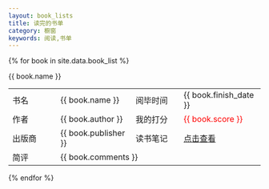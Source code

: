 ```yaml
---
layout: book_lists
title: 读完的书单
category: 橱窗
keywords: 阅读,书单
---
```



{% for book in site.data.book_list %}
<div class="col-md-12">
          <div class="panel panel-primary">
            <div class="panel-heading">{{ book.name }}</div>
            <div class="panel-body">
                <div class="col-md-8 col-xs-12">
                  <table class="table table-bordered">
                    <tbody>
                      <tr>
                        <td style="width:80px;">书名</td><td>{{ book.name }}</td>
                        <td style="width:80px;">阅毕时间</td><td>{{ book.finish_date }}</td>
                      </tr>
                      <tr>
                        <td>作者</td>
                        <td>{{ book.author }}</td>
                        <td>我的打分</td>
                        <td><font color="red">{{ book.score }}</font></td>
                      </tr>
                      <tr>
                        <td>出版商</td>
                        <td>{{ book.publisher }}</td>
                        <td>读书笔记</td>
                        <td><a href="http://www.guofei.site/reading/#" title="http://www.guofei.site/reading/#">点击查看</a></td>
                      </tr>
                      <tr>
                        <td>简评</td>
                        <td colspan=" 3 ">{{ book.comments }}</td>
                      </tr>
                    </tbody>
                  </table>
                </div>
            </div>
          </div>
        </div>
{% endfor %}
